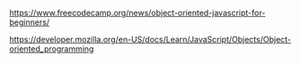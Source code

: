 https://www.freecodecamp.org/news/object-oriented-javascript-for-beginners/

https://developer.mozilla.org/en-US/docs/Learn/JavaScript/Objects/Object-oriented_programming
